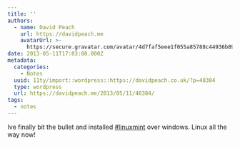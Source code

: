 ```yaml
---
title: ''
authors:
  - name: David Peach
    url: https://davidpeach.me
    avatarUrl: >-
      https://secure.gravatar.com/avatar/4d7faf5eee1f055a85788c44936b8995eaab6dfb004e7854ec747ccb272e91ee?s=96&d=mm&r=g
date: 2013-05-11T17:03:00.000Z
metadata:
  categories:
    - Notes
  uuid: 11ty/import::wordpress::https://davidpeach.co.uk/?p=48384
  type: wordpress
  url: https://davidpeach.me/2013/05/11/48384/
tags:
  - notes
---
```

Ive finally bit the bullet and installed [#linuxmint](https://twitter.com/search?q=%23linuxmint) over windows. Linux all the way now!